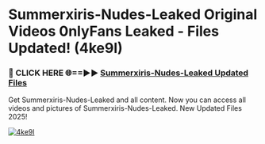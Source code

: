 # Summerxiris-Nudes-Leaked Original Videos 0nlyFans Leaked - Files Updated! (4ke9l)

<h3>🔴 CLICK HERE 🌐==►► <a href="https://tinyurl.com/yc6ubb5a" rel="nofollow">Summerxiris-Nudes-Leaked Updated Files</a></h3>

Get Summerxiris-Nudes-Leaked and all content. Now you can access all videos and pictures of Summerxiris-Nudes-Leaked. New Updated Files 2025!

[![4ke9l](https://i.imgur.com/7eu0CRL.gif)](https://tinyurl.com/yc6ubb5a)
